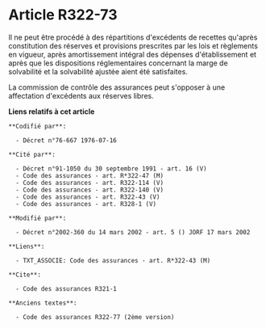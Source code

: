 # Article R322-73

Il ne peut être procédé à des répartitions d'excédents de recettes qu'après constitution des réserves et provisions
prescrites par les lois et règlements en vigueur, après amortissement intégral des dépenses d'établissement et après que les
dispositions réglementaires concernant la marge de solvabilité et la solvabilité ajustée aient été satisfaites.

La commission de contrôle des assurances peut s'opposer à une affectation d'excédents aux réserves libres.

**Liens relatifs à cet article**

	**Codifié par**:

	  - Décret n°76-667 1976-07-16

	**Cité par**:

	  - Décret n°91-1050 du 30 septembre 1991 - art. 16 (V)
	  - Code des assurances - art. R*322-47 (M)
	  - Code des assurances - art. R322-114 (V)
	  - Code des assurances - art. R322-140 (V)
	  - Code des assurances - art. R322-43 (V)
	  - Code des assurances - art. R328-1 (V)

	**Modifié par**:

	  - Décret n°2002-360 du 14 mars 2002 - art. 5 () JORF 17 mars 2002

	**Liens**:

	  - TXT_ASSOCIE: Code des assurances - art. R*322-43 (M)

	**Cite**:

	  - Code des assurances R321-1

	**Anciens textes**:

	  - Code des assurances R322-77 (2ème version)
